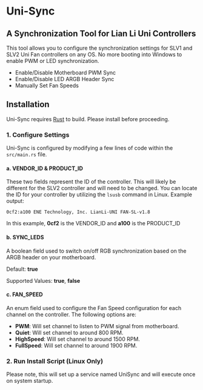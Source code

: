 # Uni-Sync
## A Synchronization Tool for Lian Li Uni Controllers

This tool allows you to configure the synchronization settings for SLV1 and SLV2 Uni Fan controllers on any OS. No more booting into Windows to enable PWM or LED synchronization. 
- Enable/Disable Motherboard PWM Sync
- Enable/Disable LED ARGB Header Sync
- Manually Set Fan Speeds

## Installation

Uni-Sync requires [Rust](https://www.rust-lang.org/learn/get-started) to build. Please install before proceeding.

### 1. Configure Settings

Uni-Sync is configured by modifying a few lines of code within the ```src/main.rs``` file. 

#### a. VENDOR_ID & PRODUCT_ID

These two fields represent the ID of the controller. This will likely be different for the SLV2 controller and will need to be changed. You can locate the ID for your controller by utilizing the ```lsusb``` command in Linux. Example output:
```
0cf2:a100 ENE Technology, Inc. LianLi-UNI FAN-SL-v1.8
```
In this example, **0cf2** is the VENDOR_ID and **a100** is the PRODUCT_ID

#### b. SYNC_LEDS

A boolean field used to switch on/off RGB synchronization based on the ARGB header on your motherboard.

Default: **true**

Supported Values: **true**, **false**

#### c. FAN_SPEED

An enum field used to configure the Fan Speed configuration for each channel on the controller. The following options are:
- **PWM**: Will set channel to listen to PWM signal from motherboard.
- **Quiet**: Will set channel to around 800 RPM.
- **HighSpeed**: Will set channel to around 1500 RPM.
- **FullSpeed**: Will set channel to around 1900 RPM.

### 2. Run Install Script (Linux Only)

Please note, this will set up a service named UniSync and will execute once on system startup.
